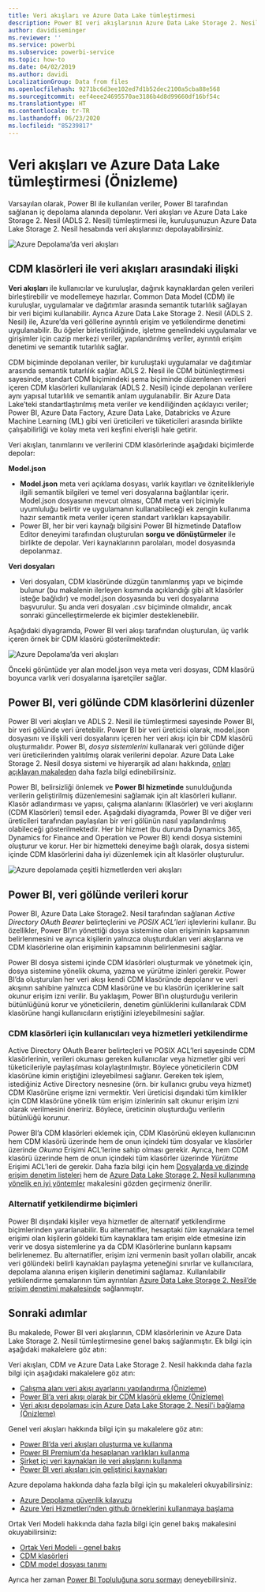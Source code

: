 ```yaml
---
title: Veri akışları ve Azure Data Lake tümleştirmesi
description: Power BI veri akışlarının Azure Data Lake Storage 2. Nesil ile nasıl tümleştirildiğine dair genel bakış
author: davidiseminger
ms.reviewer: ''
ms.service: powerbi
ms.subservice: powerbi-service
ms.topic: how-to
ms.date: 04/02/2019
ms.author: davidi
LocalizationGroup: Data from files
ms.openlocfilehash: 9271bc6d3ee102ed7d1b52dec2100a5cba88e568
ms.sourcegitcommit: eef4eee24695570ae3186b4d8d99660df16bf54c
ms.translationtype: HT
ms.contentlocale: tr-TR
ms.lasthandoff: 06/23/2020
ms.locfileid: "85239817"
---
```

# <a name="dataflows-and-azure-data-lake-integration-preview"></a>Veri akışları ve Azure Data Lake tümleştirmesi (Önizleme)

Varsayılan olarak, Power BI ile kullanılan veriler, Power BI tarafından sağlanan iç depolama alanında depolanır. Veri akışları ve Azure Data Lake Storage 2. Nesil (ADLS 2. Nesil) tümleştirmesi ile, kuruluşunuzun Azure Data Lake Storage 2. Nesil hesabında veri akışlarınızı depolayabilirsiniz. 

![Azure Depolama’da veri akışları](media/service-dataflows-azure-data-lake-integration/dataflows-azure-integration_01.jpg)

## <a name="how-cdm-folders-relate-to-dataflows"></a>CDM klasörleri ile veri akışları arasındaki ilişki

**Veri akışları** ile kullanıcılar ve kuruluşlar, dağınık kaynaklardan gelen verileri birleştirebilir ve modellemeye hazırlar. Common Data Model (CDM) ile kuruluşlar, uygulamalar ve dağıtımlar arasında semantik tutarlılık sağlayan bir veri biçimi kullanabilir. Ayrıca Azure Data Lake Storage 2. Nesil (ADLS 2. Nesil) ile, Azure’da veri göllerine ayrıntılı erişim ve yetkilendirme denetimi uygulanabilir. Bu öğeler birleştirildiğinde, işletme genelindeki uygulamalar ve girişimler için cazip merkezi veriler, yapılandırılmış veriler, ayrıntılı erişim denetimi ve semantik tutarlılık sağlar.

CDM biçiminde depolanan veriler, bir kuruluştaki uygulamalar ve dağıtımlar arasında semantik tutarlılık sağlar. ADLS 2. Nesil ile CDM bütünleştirmesi sayesinde, standart CDM biçimindeki şema biçiminde düzenlenen verileri içeren CDM klasörleri kullanılarak (ADLS 2. Nesil) içinde depolanan verilere aynı yapısal tutarlılık ve semantik anlam uygulanabilir. Bir Azure Data Lake’teki standartlaştırılmış meta veriler ve kendiliğinden açıklayıcı veriler; Power BI, Azure Data Factory, Azure Data Lake, Databricks ve Azure Machine Learning (ML) gibi veri üreticileri ve tüketicileri arasında birlikte çalışabilirliği ve kolay meta veri keşfini elverişli hale getirir. 

Veri akışları, tanımlarını ve verilerini CDM klasörlerinde aşağıdaki biçimlerde depolar:

**Model.json**
* **Model.json** meta veri açıklama dosyası, varlık kayıtları ve öznitelikleriyle ilgili semantik bilgileri ve temel veri dosyalarına bağlantılar içerir. Model.json dosyasının mevcut olması, CDM meta veri biçimiyle uyumluluğu belirtir ve uygulamanın kullanabileceği ek zengin kullanıma hazır semantik meta veriler içeren standart varlıkları kapsayabilir.
* Power BI, her bir veri kaynağı bilgisini Power BI hizmetinde Dataflow Editor deneyimi tarafından oluşturulan **sorgu ve dönüştürmeler** ile birlikte de depolar. Veri kaynaklarının parolaları, model dosyasında depolanmaz.

**Veri dosyaları**
* Veri dosyaları, CDM klasöründe düzgün tanımlanmış yapı ve biçimde bulunur (bu makalenin ilerleyen kısmında açıklandığı gibi alt klasörler isteğe bağlıdır) ve model.json dosyasında bu veri dosyalarına başvurulur. Şu anda veri dosyaları .csv biçiminde olmalıdır, ancak sonraki güncelleştirmelerde ek biçimler desteklenebilir. 

Aşağıdaki diyagramda, Power BI veri akışı tarafından oluşturulan, üç varlık içeren örnek bir CDM klasörü gösterilmektedir:

![Azure Depolama’da veri akışları](media/service-dataflows-azure-data-lake-integration/dataflows-azure-integration_01.jpg)

Önceki görüntüde yer alan model.json veya meta veri dosyası, CDM klasörü boyunca varlık veri dosyalarına işaretçiler sağlar.

## <a name="power-bi-organizes-cdm-folders-in-the-data-lake"></a>Power BI, veri gölünde CDM klasörlerini düzenler

Power BI veri akışları ve ADLS 2. Nesil ile tümleştirmesi sayesinde Power BI, bir veri gölünde veri üretebilir. Power BI bir veri üreticisi olarak, model.json dosyasını ve ilişkili veri dosyalarını içeren her veri akışı için bir CDM klasörü oluşturmalıdır. Power BI, *dosya sistemlerini* kullanarak veri gölünde diğer veri üreticilerinden yalıtılmış olarak verilerini depolar. Azure Data Lake Storage 2. Nesil dosya sistemi ve hiyerarşik ad alanı hakkında, [onları açıklayan makaleden](https://docs.microsoft.com/azure/storage/data-lake-storage/namespace) daha fazla bilgi edinebilirsiniz.

Power BI, belirsizliği önlemek ve **Power BI hizmetinde** sunulduğunda verilerin geliştirilmiş düzenlemesini sağlamak için alt klasörleri kullanır. Klasör adlandırması ve yapısı, çalışma alanlarını (Klasörler) ve veri akışlarını (CDM Klasörleri) temsil eder. Aşağıdaki diyagramda, Power BI ve diğer veri üreticileri tarafından paylaşılan bir veri gölünün nasıl yapılandırılmış olabileceği gösterilmektedir. Her bir hizmet (bu durumda Dynamics 365, Dynamics for Finance and Operation ve Power BI) kendi dosya sistemini oluşturur ve korur. Her bir hizmetteki deneyime bağlı olarak, dosya sistemi içinde CDM klasörlerini daha iyi düzenlemek için alt klasörler oluşturulur. 

![Azure depolamada çeşitli hizmetlerden veri akışları](media/service-dataflows-azure-data-lake-integration/dataflows-azure-integration_02.jpg)

## <a name="power-bi-protects-data-in-the-data-lake"></a>Power BI, veri gölünde verileri korur

Power BI, Azure Data Lake Storage2. Nesil tarafından sağlanan *Active Directory OAuth Bearer* belirteçlerini ve *POSIX ACL’leri* işlevlerini kullanır. Bu özellikler, Power BI’ın yönettiği dosya sistemine olan erişiminin kapsamının belirlenmesini ve ayrıca kişilerin yalnızca oluşturdukları veri akışlarına ve CDM klasörlerine olan erişiminin kapsamının belirlenmesini sağlar. 

Power BI dosya sistemi içinde CDM klasörleri oluşturmak ve yönetmek için, dosya sistemine yönelik okuma, yazma ve yürütme izinleri gerekir. Power BI’da oluşturulan her veri akışı kendi CDM klasöründe depolanır ve veri akışının sahibine yalnızca CDM klasörüne ve bu klasörün içeriklerine salt okunur erişim izni verilir. Bu yaklaşım, Power BI’ın oluşturduğu verilerin bütünlüğünü korur ve yöneticilerin, denetim günlüklerini kullanılarak CDM klasörüne hangi kullanıcıların eriştiğini izleyebilmesini sağlar. 

### <a name="authorizing-users-or-services-for-cdm-folders"></a>CDM klasörleri için kullanıcıları veya hizmetleri yetkilendirme

Active Directory OAuth Bearer belirteçleri ve POSIX ACL’leri sayesinde CDM klasörlerinin, verileri okuması gereken kullanıcılar veya hizmetler gibi veri tüketicileriyle paylaşılması kolaylaştırılmıştır. Böylece yöneticilerin CDM klasörüne kimin eriştiğini izleyebilmesi sağlanır. Gereken tek işlem, istediğiniz Active Directory nesnesine (örn. bir kullanıcı grubu veya hizmet) CDM Klasörüne erişme izni vermektir. Veri üreticisi dışındaki tüm kimlikler için CDM klasörüne yönelik tüm erişim izinlerinin salt okunur erişim izni olarak verilmesini öneririz. Böylece, üreticinin oluşturduğu verilerin bütünlüğü korunur.

Power BI’a CDM klasörleri eklemek için, CDM Klasörünü ekleyen kullanıcının hem CDM klasörü üzerinde hem de onun içindeki tüm dosyalar ve klasörler üzerinde *Okuma* Erişimi ACL’lerine sahip olması gerekir. Ayrıca, hem CDM klasörü üzerinde hem de onun içindeki tüm klasörler üzerinde *Yürütme* Erişimi ACL’leri de gerekir. Daha fazla bilgi için hem [Dosyalarda ve dizinde erişim denetim listeleri](https://docs.microsoft.com/azure/storage/blobs/data-lake-storage-access-control#access-control-lists-on-files-and-directories) hem de [Azure Data Lake Storage 2. Nesil kullanımına yönelik en iyi yöntemler](https://docs.microsoft.com/azure/storage/blobs/data-lake-storage-best-practices) makalesini gözden geçirmeniz önerilir.


### <a name="alternative-forms-of-authorization"></a>Alternatif yetkilendirme biçimleri

Power BI dışındaki kişiler veya hizmetler de alternatif yetkilendirme biçimlerinden yararlanabilir. Bu alternatifler, hesaptaki *tüm* kaynaklara temel erişimi olan kişilerin göldeki tüm kaynaklara tam erişim elde etmesine izin verir ve dosya sistemlerine ya da CDM Klasörlerine bunların kapsamı belirlenemez. Bu alternatifler, erişim izni vermenin basit yolları olabilir, ancak veri gölündeki belirli kaynakları paylaşma yeteneğini sınırlar ve kullanıcılara, depolama alanına erişen kişilerin denetimini sağlamaz. Kullanılabilir yetkilendirme şemalarının tüm ayrıntıları [Azure Data Lake Storage 2. Nesil’de erişim denetimi makalesinde](https://docs.microsoft.com/azure/storage/blobs/data-lake-storage-access-control
) sağlanmıştır.


## <a name="next-steps"></a>Sonraki adımlar

Bu makalede, Power BI veri akışlarının, CDM klasörlerinin ve Azure Data Lake Storage 2. Nesil tümleştirmesine genel bakış sağlanmıştır. Ek bilgi için aşağıdaki makalelere göz atın:

Veri akışları, CDM ve Azure Data Lake Storage 2. Nesil hakkında daha fazla bilgi için aşağıdaki makalelere göz atın:

* [Çalışma alanı veri akışı ayarlarını yapılandırma (Önizleme)](service-dataflows-configure-workspace-storage-settings.md)
* [Power BI’a veri akışı olarak bir CDM klasörü ekleme (Önizleme)](service-dataflows-add-cdm-folder.md)
* [Veri akışı depolaması için Azure Data Lake Storage 2. Nesil'i bağlama (Önizleme)](service-dataflows-connect-azure-data-lake-storage-gen2.md)

Genel veri akışları hakkında bilgi için şu makalelere göz atın:

* [Power BI’da veri akışları oluşturma ve kullanma](service-dataflows-create-use.md)
* [Power BI Premium'da hesaplanan varlıkları kullanma](service-dataflows-computed-entities-premium.md)
* [Şirket içi veri kaynakları ile veri akışlarını kullanma](service-dataflows-on-premises-gateways.md)
* [Power BI veri akışları için geliştirici kaynakları](service-dataflows-developer-resources.md)

Azure depolama hakkında daha fazla bilgi için şu makaleleri okuyabilirsiniz:
* [Azure Depolama güvenlik kılavuzu](https://docs.microsoft.com/azure/storage/common/storage-security-guide)
* [Azure Veri Hizmetleri’nden github örneklerini kullanmaya başlama](https://aka.ms/cdmadstutorial)

Ortak Veri Modeli hakkında daha fazla bilgi için genel bakış makalesini okuyabilirsiniz:
* [Ortak Veri Modeli - genel bakış ](https://docs.microsoft.com/powerapps/common-data-model/overview)
* [CDM klasörleri](https://go.microsoft.com/fwlink/?linkid=2045304)
* [CDM model dosyası tanımı](https://go.microsoft.com/fwlink/?linkid=2045521)

Ayrıca her zaman [Power BI Topluluğuna soru sormayı](https://community.powerbi.com/) deneyebilirsiniz.
